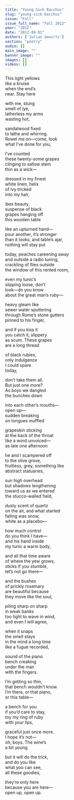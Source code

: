 ```yaml
---
title: "Young Sick Bacchus"
slug: "young-sick-bacchus"
issue: "Fall"
issue_full_name: "Fall 2012"
year: "2012"
date: "2012-09-01"
authors: ['Julian Gewirtz']
section: "poetry"
audio: []
main_image: ""
banner_image: ""
images: []
videos: []
---
```

This light yellows  
like a bruise  
when the end’s  
near. Stay here

with me, stung  
smell of lye,  
latherless my arms  
wasting hot, 

 sandalwood fixed  
to lathe and whirring.  
Rowel me on—come, look  
what I’ve done for you, 

 I’ve counted  
these twenty-some grapes  
clinging to sallow stem  
thin as a wick—

 dressed in my finest  
white linen, helix  
of ivy tricked  
into my hair, 

 ibex beauty,  
suspense of black  
grapes hanging off  
this wooden table 

 like an upturned hand—  
pour another, it’s stronger  
than it looks, and table’s ajar,  
nothing will stay put 

today, peaches careening away  
and outside a radio tuning,  
crackling of flies outside  
the window of this rented room, 

 even my tunic’s  
slipping loose, don’t  
look—do you know  
about the great man’s ruby— 

 heavy gleam like  
 sewer water sputtering  
through Rome’s stone gutters  
pinned to his finger, 

 and if you kiss it  
 you catch it, slippery  
as scum. These grapes  
are a long thread 

 of black rubies,  
only indulgence  
I could spare  
today, 

 don’t take them all.  
But just one more?  
As boys we dangled  
the bunches down 

 into each other’s mouths—  
open up—  
sudden breaking  
on tongues muffled 

 grapeskin sticking  
 at the back of the throat  
like a word unvoiced—  
as late one afternoon

 he and I scampered off  
 to the olive grove,  
 fruitless, grey, something like  
abstract statuaries, 

 sun high overhead  
but shadows lengthening  
toward us as we entered  
the stucco-walled field, 

 dusty scent of quartz  
 on the air, and what started  
falling was snow,  
 white as a placebo— 

 how much control  
 do you think I have—  
and his hand inside  
my tunic a warm body, 

 and all that time aware  
of where the yew grows,  
sticks if you stumble,  
let’s not go there— 

 and the bushes  
of prickly rosemary  
are beautiful because  
they move like the soul, 

 piling sharp on sharp  
in weak banks  
too tight to wave in wind,  
and even I will agree, 

 when it snaps  
the smell stays  
in the mind a long time  
like a fugue recorded,

sound of the piano  
bench creaking  
under the man  
with the fingers.

 I’m getting so thin,  
that bench wouldn’t know  
I’m there, or that piano,  
or this table— 

 a bench for you  
 if you’d care to stay,  
toy my ring of ruby  
with your lips, 

 graceful just once more.  
I hope it’s not—  
oh, boys. The wine’s  
a bit young 

 but it will do the trick,  
and do you like  
what you can see,  
all these goodies, 

 they’re only here  
because you are here—  
open up, open up. 

 

 

 

